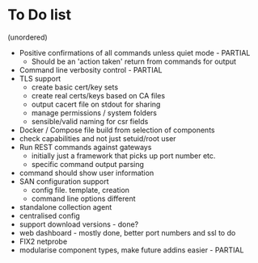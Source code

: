 # To Do list

(unordered)

* Positive confirmations of all commands unless quiet mode - PARTIAL
  * Should be an 'action taken' return from commands for output
* Command line verbosity control - PARTIAL
* TLS support
  * create basic cert/key sets
  * create real certs/keys based on CA files
  * output cacert file on stdout for sharing
  * manage permissions / system folders
  * sensible/valid naming for csr fields
* Docker / Compose file build from selection of components
* check capabilities and not just setuid/root user
* Run REST commands against gateways
  * initially just a framework that picks up port number etc.
  * specific command output parsing
* command should show user information
* SAN configuration support
  * config file. template, creation
  * command line options different
* standalone collection agent
* centralised config
* support download versions - done?
* web dashboard - mostly done, better port numbers and ssl to do
* FIX2 netprobe
* modularise component types, make future addins easier - PARTIAL